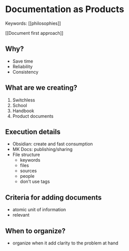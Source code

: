 # Documentation as Products
Keywords: [[philosophies]]

[[Document first approach]]

## Why?
 - Save time
 - Reliability
 - Consistency

## What are we creating?
1. Switchless
2. School
3. Handbook
4. Product documents


## Execution details
- Obsidian: create and fast consumption
- MK Docs: publishing/sharing
- File structure
	- keywords
	- files
	- sources
	- people
	- don't use tags

## Criteria for adding documents
 - atomic unit of information
 - relevant

## When to organize?
- organize when it add clarity to the problem at hand

